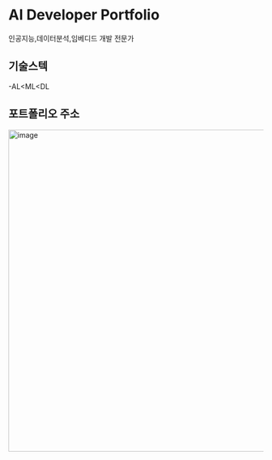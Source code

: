 # AI Developer Portfolio
인공지능,데이터분석,임베디드 개발 전문가

## 기술스텍
-AL<ML<DL

## 포트폴리오 주소
<img width="1263" height="636" alt="image" src="https://github.com/user-attachments/assets/153d4e40-7586-4251-a109-d1cc61852476" />
